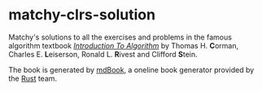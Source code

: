 # matchy-clrs-solution

Matchy's solutions to all the exercises and problems in the famous algorithm textbook [*Introduction To Algorithm*](https://en.wikipedia.org/wiki/Introduction_to_Algorithms) by Thomas H. **C**orman, Charles E. **L**eiserson, Ronald L. **R**ivest and Clifford **S**tein.

The book is generated by [mdBook](https://github.com/rust-lang/mdBook), a oneline book generator provided by the [Rust](https://github.com/rust-lang/rust) team.
